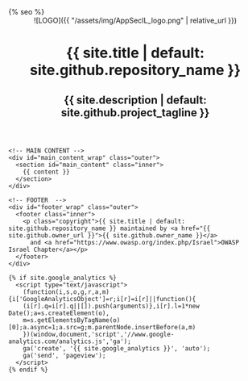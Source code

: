 ---
---

<!DOCTYPE html>
<html lang="{{ site.lang | default: "en-US" }}">

  <head>
    <meta charset='utf-8'>
    <meta http-equiv="X-UA-Compatible" content="chrome=1">
    <meta name="viewport" content="width=device-width, initial-scale=1">
    <meta name="description" content="{{ site.title | default: site.github.repository_name }} : {{ site.description | default: site.github.project_tagline }}">
    <link rel="stylesheet" type="text/css" media="screen" href="{{ '/assets/css/style.css?v=' | append: site.github.build_revision | relative_url }}">
{% seo %}
  </head>

  <body>
    <!-- HEADER -->
    <div id="header_wrap" class="outer">
        <header class="inner">
          ![LOGO]({{ "/assets/img/AppSecIL_logo.png" | relative_url }})
          <h1 id="project_title">{{ site.title | default: site.github.repository_name }}</h1>
          <h2 id="project_tagline">{{ site.description | default: site.github.project_tagline }}</h2>
        </header>
    </div>

    <!-- MAIN CONTENT -->
    <div id="main_content_wrap" class="outer">
      <section id="main_content" class="inner">
        {{ content }}
      </section>
    </div>

    <!-- FOOTER  -->
    <div id="footer_wrap" class="outer">
      <footer class="inner">
        <p class="copyright">{{ site.title | default: site.github.repository_name }} maintained by <a href="{{ site.github.owner_url }}">{{ site.github.owner_name }}</a>
          and <a href="https://www.owasp.org/index.php/Israel">OWASP Israel Chapter</a></p>
      </footer>
    </div>

    {% if site.google_analytics %}
      <script type="text/javascript">
        (function(i,s,o,g,r,a,m){i['GoogleAnalyticsObject']=r;i[r]=i[r]||function(){
        (i[r].q=i[r].q||[]).push(arguments)},i[r].l=1*new Date();a=s.createElement(o),
        m=s.getElementsByTagName(o)[0];a.async=1;a.src=g;m.parentNode.insertBefore(a,m)
        })(window,document,'script','//www.google-analytics.com/analytics.js','ga');
        ga('create', '{{ site.google_analytics }}', 'auto');
        ga('send', 'pageview');
      </script>
    {% endif %}
  </body>
</html>
